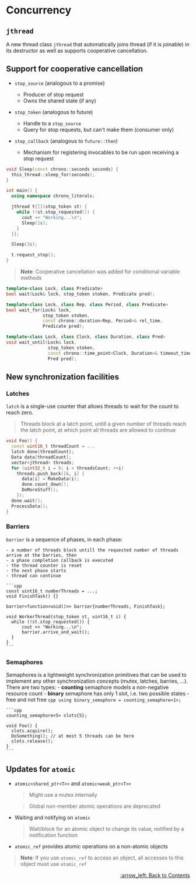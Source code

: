 # Concurrency

## `jthread`

  A new thread class `jthread` that automatically joins thread (if it is joinable)
  in its destructor as well as supports cooperative cancellation.

## Support for cooperative cancellation

  - `stop_source` (analogous to a promise)
    - Producer of stop request
    - Owns the shared state (if any)

  - `stop_token` (analogous to future)
    - Handle to a `stop_source`
    - Query for stop requests, but can't make them (consumer only)
  
  - `stop_callback` (analogous to `future::then`)
    - Mechanism for registering invocables to be run upon receiving a stop request

  ```cpp
  void Sleep(const chrono::seconds seconds) {
    this_thread::sleep_for(seconds);
  }

  int main() {
    using namespace chrono_literals;

    jthread t{[](stop_token st) {
      while (!st.stop_requested()) {
        cout << "Working...\n";
        Sleep(1s);
      }
    }};

    Sleep(3s);

    t.request_stop();
  }
  ```

  > **Note**: Cooperative cancellation was added for conditional variable methods

  ```cpp
  template<class Lock, class Predicate>
  bool wait(Lock& lock, stop_token stoken, Predicate pred);

  template<class Lock, class Rep, class Period, class Predicate>
  bool wait_for(Lock& lock,
                stop_token stoken,
                const chrono::duration<Rep, Period>& rel_time,
                Predicate pred);

  template<class Lock, class Clock, class Duration, class Pred>
  void wait_until(Lock& lock,
                  stop_token stoken,
                  const chrono::time_point<Clock, Duration>& timeout_time,
                  Pred pred);
  ```

## New synchronization facilities

  ### Latches

  `latch` is a single-use counter that allows threads to wait for the count to reach zero.

  > Threads block at a latch point, untill a given number of threads reach the latch point, at which point all threads are allowed to continue
    
   ```cpp
   void Foo() {
     const uint16_t threadCount = ...
     latch done{threadCount};
     Data data[threadCount];
     vector<jthread> threads;
     for (uint32_t i = 0; i < threadsCount; ++i)
       threads.push_back([&, i] {
         data[i] = MakeData(i);
         done.count_down();
         DoMoreStuff();
       });
     done.wait();
     ProcessData();
   }
   ```

  ### Barriers
  
  `barrier` is a sequence of phases, in each phase:

    - a number of threads block untill the requested number of threads arrive at the barries, then
    - a phase completion callback is executed
    - the thread counter is reset
    - the next phase starts
    - thread can continue

    ```cpp
    const uint16_t numberThreads = ...;
    void FinishTask() {}

    barrier<function<void()>> barrier{numberThreads, FinishTask};

    void WorkerThread(stop_token st, uint16_t i) {
      while (!st.stop_requested()) {
          cout << "Working...\n";
          barrier.arrive_and_wait();
      }
    }
    ```
  
  ### Semaphores

  Semaphores is a lightweight synchronization primitives that can be used to implement any other synchronization concepts (mutex, latches, barries, ...). There are two types:
    - **counting** semaphore models a non-negative resource count
    - **binary** semaphore has only 1 slot, i.e. two possible states - free and not free
      ```cpp
      using binary_semaphore = counting_semaphore<1>;
      ```

    ```cpp
    counting_semaphore<5> slots{5};

    void Foo() {
      slots.acquire();
      DoSomething(); // at most 5 threads can be here
      slots.release();
    }
    ```

## Updates for `atomic`

  - `atomic<shared_ptr<T>>` and `atomic<weak_ptr<T>>`

    > Might use a mutex internally
  
    > Global non-member atomic operations are deprecated

  - Waiting and notifying on `atomic`
  
    > Wait/block for an atomic object to change its value, notified by a notification function

  - `atomic_ref` provides atomic operations on a non-atomic objects

  > **Note**: If you use `atomic_ref` to access an object, all accesses to this object must use `atomic_ref`

<p align="right"><a href="../README.md#contents">:arrow_left: Back to Contents</a></p>
